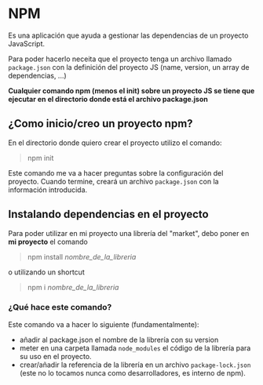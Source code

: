 # NPM

Es una aplicación que ayuda a gestionar las dependencias de un proyecto JavaScript.

Para poder hacerlo neceita que el proyecto tenga un archivo llamado `package.json` con la definición del proyecto JS (name, version, un array de dependencias, ...)

**Cualquier comando npm (menos el init) sobre un proyecto JS se tiene que ejecutar en el directorio donde está el archivo package.json**

## ¿Como inicio/creo un proyecto npm?

En el directorio donde quiero crear el proyecto utilizo el comando:

> npm init

Este comando me va a hacer preguntas sobre la configuración del proyecto. Cuando termine, creará un archivo `package.json` con la información introducida.

## Instalando dependencias en el proyecto

Para poder utilizar en mi proyecto una librería del "market", debo poner en **mi proyecto** el comando

> npm install _nombre_de_la_libreria_

o utilizando un shortcut

> npm i _nombre_de_la_libreria_

### ¿Qué hace este comando?

Este comando va a hacer lo siguiente (fundamentalmente):

- añadir al package.json el nombre de la librería con su version
- meter en una carpeta llamada `node_modules` el código de la librería para su uso en el proyecto.
- crear/añadir la referencia de la librería en un archivo `package-lock.json` (este no lo tocamos nunca como desarrolladores, es interno de npm).